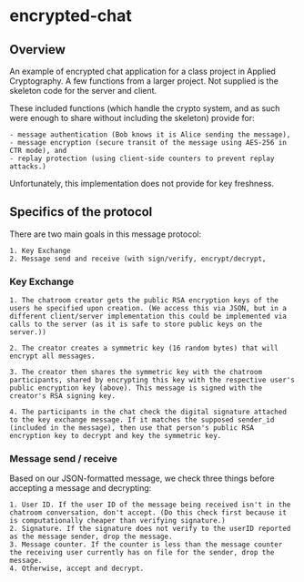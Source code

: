 # encrypted-chat

## Overview
An example of encrypted chat application for a class project in Applied Cryptography. A few functions from a larger project. Not supplied is the skeleton code for the server and client.

These included functions (which handle the crypto system, and as such were enough to share without including the skeleton) provide for:
    
    - message authentication (Bob knows it is Alice sending the message), 
    - message encryption (secure transit of the message using AES-256 in CTR mode), and 
    - replay protection (using client-side counters to prevent replay attacks.) 
    
Unfortunately, this implementation does not provide for key freshness.

## Specifics of the protocol

There are two main goals in this message protocol:

    1. Key Exchange
    2. Message send and receive (with sign/verify, encrypt/decrypt, 
    
### Key Exchange

    1. The chatroom creator gets the public RSA encryption keys of the users he specified upon creation. (We access this via JSON, but in a different client/server implementation this could be implemented via calls to the server (as it is safe to store public keys on the server.))

    2. The creator creates a symmetric key (16 random bytes) that will encrypt all messages.

    3. The creator then shares the symmetric key with the chatroom participants, shared by encrypting this key with the respective user's public encryption key (above). This message is signed with the creator's RSA signing key.
    
    4. The participants in the chat check the digital signature attached to the key exchange message. If it matches the supposed sender_id (included in the message), then use that person's public RSA encryption key to decrypt and key the symmetric key.
    
### Message send / receive

Based on our JSON-formatted message, we check three things before accepting a message and decrypting:

    1. User ID. If the user ID of the message being received isn't in the chatroom conversation, don't accept. (Do this check first because it is computationally cheaper than verifying signature.)
    2. Signature. If the signature does not verify to the userID reported as the message sender, drop the message.
    3. Message counter. If the counter is less than the message counter the receiving user currently has on file for the sender, drop the message.
    4. Otherwise, accept and decrypt.
